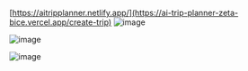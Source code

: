 [https://aitripplanner.netlify.app/](https://ai-trip-planner-zeta-bice.vercel.app/create-trip)
![image](https://github.com/user-attachments/assets/6bf8cc44-2ab4-4e24-804f-8ad0b67b2051)



![image](https://github.com/user-attachments/assets/236ce1c6-f6a4-4574-a883-d4b6cc95e5ee)



![image](https://github.com/user-attachments/assets/03408bf1-d525-420d-bd7a-e914d6222d9c)
